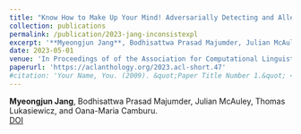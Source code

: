 ```yaml
---
title: "Know How to Make Up Your Mind! Adversarially Detecting and Alleviating Inconsistencies in Natural Language Explanations"
collection: publications
permalink: /publication/2023-jang-inconsistexpl
excerpt: '**Myeongjun Jang**, Bodhisattwa Prasad Majumder, Julian McAuley, Thomas Lukasiewicz, and Oana-Maria Camburu.'
date: 2023-05-01
venue: 'In Proceedings of of the Association for Computational Linguistics: ACL 2023, pp.540-553, Associations for Computational Linguistics.'
paperurl: 'https://aclanthology.org/2023.acl-short.47'
#citation: 'Your Name, You. (2009). &quot;Paper Title Number 1.&quot; <i>Journal 1</i>. 1(1).'
---
```

**Myeongjun Jang**, Bodhisattwa Prasad Majumder, Julian McAuley, Thomas Lukasiewicz, and Oana-Maria Camburu.  
[DOI](https://aclanthology.org/2023.acl-short.47)

